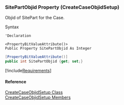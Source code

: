 ### SitePartObjid Property (CreateCaseObjidSetup)

Objid of SitePart for the Case.

Syntax

```vbnet
'Declaration

<PropertyBitValueAttribute()>
Public Property SitePartObjid As Integer
```

```csharp
[PropertyBitValueAttribute()]
public int SitePartObjid {get; set;}
```

[!include[Requirements](../partials/requirements.md)]

#### Reference

[CreateCaseObjidSetup Class](FChoice.Toolkits.Clarify~FChoice.Toolkits.Clarify.Support.CreateCaseObjidSetup.md)  
[CreateCaseObjidSetup Members](FChoice.Toolkits.Clarify~FChoice.Toolkits.Clarify.Support.CreateCaseObjidSetup_members.md)